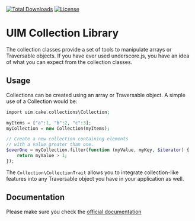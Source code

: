 [![Total Downloads](https://img.shields.io/packagist/dt/UIM/collection.svg?style=flat-square)](https://packagist.org/packages/UIM/collection)
[![License](https://img.shields.io/badge/license-MIT-blue.svg?style=flat-square)](LICENSE.txt)

# UIM Collection Library

The collection classes provide a set of tools to manipulate arrays or Traversable objects.
If you have ever used underscore.js, you have an idea of what you can expect from the collection classes.

## Usage

Collections can be created using an array or Traversable object.  A simple use of a Collection would be:

```php
import uim.cake.collections\Collection;

myItems = ["a":1, "b":2, "c":3];
myCollection = new Collection(myItems);

// Create a new collection containing elements
// with a value greater than one.
$overOne = myCollection.filter(function (myValue, myKey, $iterator) {
    return myValue > 1;
});
```

The `Collection\CollectionTrait` allows you to integrate collection-like features into any Traversable object
you have in your application as well.

## Documentation

Please make sure you check the [official documentation](https://book.UIM.org/4/en/core-libraries/collections.html)
